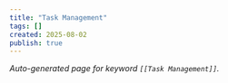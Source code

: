 ```yaml
---
title: "Task Management"
tags: []
created: 2025-08-02
publish: true
---
```


_Auto-generated page for keyword `[[Task Management]]`._
